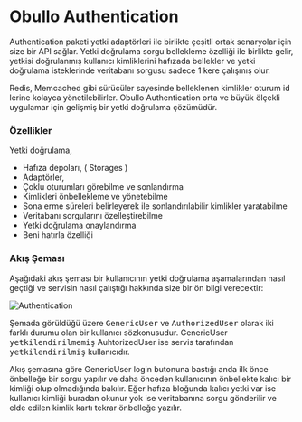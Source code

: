 
# Obullo Authentication

Authentication paketi yetki adaptörleri ile birlikte çeşitli ortak senaryolar için size bir API sağlar. Yetki doğrulama sorgu bellekleme özelliği ile birlikte gelir, yetkisi doğrulanmış kullanıcı kimliklerini hafızada bellekler ve yetki doğrulama isteklerinde veritabanı sorgusu sadece 1 kere çalışmış olur.

Redis, Memcached gibi sürücüler sayesinde belleklenen kimlikler oturum id lerine kolayca yönetilebilirler. Obullo Authentication orta ve büyük ölçekli uygulamar için gelişmiş bir yetki doğrulama çözümüdür.

### Özellikler

Yetki doğrulama,

* Hafıza depoları, ( Storages ) 
* Adaptörler,
* Çoklu oturumları görebilme ve sonlandırma
* Kimlikleri önbellekleme ve yönetebilme
* Sona erme süreleri belirleyerek ile sonlandırılabilir kimlikler yaratabilme
* Veritabanı sorgularını özelleştirebilme
* Yetki doğrulama onaylandırma
* Beni hatırla özelliği

### Akış Şeması

Aşağıdaki akış şeması bir kullanıcının yetki doğrulama aşamalarından nasıl geçtiği ve servisin nasıl çalıştığı hakkında size bir ön bilgi verecektir:

![Authentication](example/images/auth-flowchart.png?raw=true "Authentication")

Şemada görüldüğü üzere <kbd>GenericUser</kbd> ve <kbd>AuthorizedUser</kbd> olarak iki farklı durumu olan bir kullanıcı sözkonusudur. GenericUser <kbd>yetkilendirilmemiş</kbd> AuhtorizedUser ise servis tarafından <kbd>yetkilendirilmiş</kbd> kullanıcıdır.

Akış şemasına göre GenericUser login butonuna bastığı anda ilk önce önbelleğe bir sorgu yapılır ve daha önceden kullanıcının önbellekte kalıcı bir kimliği olup olmadığında bakılır. Eğer hafıza bloğunda kalıcı yetki var ise kullanıcı kimliği buradan okunur yok ise veritabanına sorgu gönderilir ve elde edilen kimlik kartı tekrar önbelleğe yazılır.
